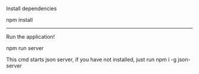 Install dependencies

npm install
  
-------------------------------

Run the application!

npm run server

This cmd starts json server, if you have not installed, just run npm i -g json-server

